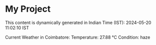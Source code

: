 # My Project

This content is dynamically generated in Indian Time (IST): 2024-05-20 11:02:10 IST


Current Weather in Coimbatore:
Temperature: 27.88 °C
Condition: haze
